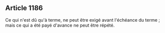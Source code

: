 Article 1186
----
Ce qui n'est dû qu'à terme, ne peut être exigé avant l'échéance du terme ; mais
ce qui a été payé d'avance ne peut être répété.
